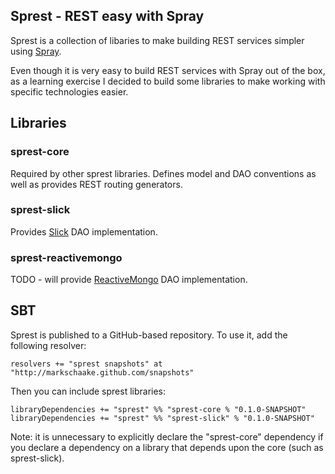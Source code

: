 ## Sprest - REST easy with Spray ##

Sprest is a collection of libaries to make building REST services simpler using [Spray](http://spray.io).

Even though it is very easy to build REST services with Spray out of the box, as a learning exercise I decided to build some libraries to make working with specific technologies easier.

## Libraries ##

### sprest-core ###
Required by other sprest libraries. Defines model and DAO conventions as well as provides REST routing generators.

### sprest-slick ###
Provides [Slick](http://slick.typesafe.com/) DAO implementation.

### sprest-reactivemongo ###
TODO - will provide [ReactiveMongo](http://reactivemongo.org/) DAO implementation.

## SBT ##
Sprest is published to a GitHub-based repository. To use it, add the following resolver:

    resolvers += "sprest snapshots" at "http://markschaake.github.com/snapshots"

Then you can include sprest libraries:

    libraryDependencies += "sprest" %% "sprest-core % "0.1.0-SNAPSHOT"
	libraryDependencies += "sprest" %% "sprest-slick" % "0.1.0-SNAPSHOT"

Note: it is unnecessary to explicitly declare the "sprest-core" dependency if you declare a dependency on a library that depends upon the core (such as sprest-slick).
